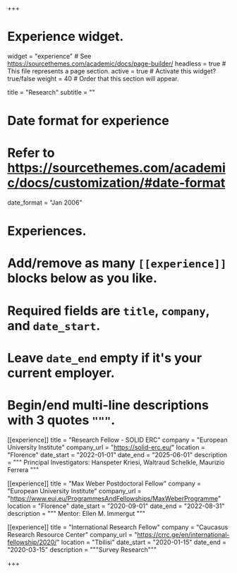 +++
# Experience widget.
widget = "experience"  # See https://sourcethemes.com/academic/docs/page-builder/
headless = true  # This file represents a page section.
active = true  # Activate this widget? true/false
weight = 40  # Order that this section will appear.

title = "Research"
subtitle = ""

# Date format for experience
#   Refer to https://sourcethemes.com/academic/docs/customization/#date-format
date_format = "Jan 2006"

# Experiences.
#   Add/remove as many `[[experience]]` blocks below as you like.
#   Required fields are `title`, `company`, and `date_start`.
#   Leave `date_end` empty if it's your current employer.
#   Begin/end multi-line descriptions with 3 quotes `"""`.


[[experience]]
  title = "Research Fellow - SOLID ERC"
  company = "European University Institute"
  company_url = "https://solid-erc.eu/"
  location = "Florence"
  date_start = "2022-01-01"
  date_end = "2025-06-01"
  description = """
  Principal Investigators: Hanspeter Kriesi, Waltraud Schelkle, Maurizio Ferrera
  """
  

[[experience]]
  title = "Max Weber Postdoctoral Fellow"
  company = "European University Institute"
  company_url = "https://www.eui.eu/ProgrammesAndFellowships/MaxWeberProgramme"
  location = "Florence"
  date_start = "2020-09-01"
  date_end = "2022-08-31"
  description = """
  Mentor: Ellen M. Immergut
  """
  
  
[[experience]]
  title = "International Research Fellow"
  company = "Caucasus Research Resource Center"
  company_url = "https://crrc.ge/en/international-fellowship/2020/"
  location = "Tbilisi"
  date_start = "2020-01-15"
  date_end = "2020-03-15"
  description = """Survey Research"""
  
  
  
+++
